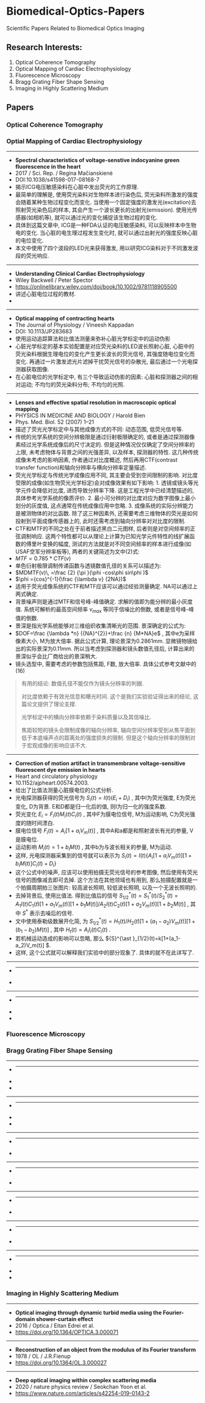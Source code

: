 # Biomedical-Optics-Papers
 Scientific Papers Related to Biomedical Optics Imaging

## Research Interests:

1. Optical Coherence Tomography
2. Optical Mapping of Cardiac Electrophysiology
3. Fluorescence Microscopy
4. Bragg Grating Fiber Shape Sensing
5. Imaging in Highly Scattering Medium

## Papers

### Optical Coherence Tomography

### Optial Mapping of Cardiac Electrophysiology

--- 
- **Spectral characteristics of voltage-senstive indocyanine green fluorescence in the heart**
- 2017 / Sci. Rep. / Regina Mačianskienė
- DOI:10.1038/s41598-017-08168-7
- 揭示ICG电压敏感染料在心脏中发出荧光的工作原理. 
- 最简单的理解是, 使用荧光染料对生物样本进行染色后, 荧光染料所激发的强度会随着某种生物过程变化而变化. 当使用一个固定强度的激发光(excitation)去照射荧光染色后的样本, 其会产生一个波长更长的出射光(emission). 使用光传感器(如相机等), 就可以通过光的变化捕捉该生物过程的变化. 
- 具体到这篇文章中, ICG是一种FDA认证的电压敏感染料, 可以反映样本中生物电的变化. 当心脏的电生理过程发生变化时, 就可以通过出射光的强度反映心脏的电位变化. 
- 本文中使用了四个波段的LED光来获得激发, 用以研究ICG染料对于不同激发波段的荧光响应. 
--- 
- **Understanding Clinical Cardiac Electrophysiology**
- Wiley Backwell / Peter Spector
- https://onlinelibrary.wiley.com/doi/book/10.1002/9781118905500
- 讲述心脏电位过程的教材.
- 
--- 
- **Optical mapping of contracting hearts**
- The Journal of Physiology / Vineesh Kappadan 
- DOI: 10.1113/JP283683
- 使用运动追踪算法和比值法测量来弥补心脏光学标定中的运动伪影
- 心脏光学标定的基本实验配置是对应荧光染料的LED波长照射心脏, 心脏中的荧光染料根据生理电位的变化产生更长波长的荧光信号, 其强度随电位变化而变化. 再通过一片激发滤光片滤掉干扰荧光信号的杂散光, 最后通过一个光电探测器获取图像. 
- 在心脏电位的光学标定中, 有三个导致运动伪影的因素: 心脏和探测器之间的相对运动; 不均匀的荧光染料分布; 不均匀的光照. 

--- 
- **Lenses and effective spatial resolution in macroscopic optical mapping**
- PHYSICS IN MEDICINE AND BIOLOGY / Harold Bien
- Phys. Med. Biol. 52 (2007) 1–21
- 描述了荧光光学标定中与其他成像方式的不同: 动态范围, 低荧光信号等. 
- 传统的光学系统的空间分辨极限是通过衍射极限确定的, 或者是通过探测器像素经过光学系统成像后的尺寸决定的. 但是这种情况仅仅确定了空间分辨率的上限, 未考虑物体与背景之间的光强差异, 以及样本, 探测器的特性. 这几种传统成像未考虑的影响因素, 作者通过对比度概述, 然后再用CTF(contrast transfer function)和轴向分辨率与横向分辨率定量描述. 
- 荧光光学标定与传统光学成像应用不同, 其主要会受到空间限制的影响. 对比度受限的成像(如生物荧光光学标定)会对成像效果有如下影响: 1. 透镜或镜头等光学元件会降低对比度, 进而导致分辨率下降. 这是工程光学中已经清楚描述的, 具体参考光学系统的像质评价. 2. 最小可分辨的对比度对应为数字图像上最小划分的灰度值, 这点通常在传统成像应用中忽略. 3. 成像系统的实际分辨能力是被测物体的对比函数. 除了这三种因素外, 还需要考虑三维物体的荧光是如何投射到平面成像传感器上的, 此时还需考虑到轴向分辨率对对比度的限制. 
- CTF和MTF的不同之处在于前者描述黑白二元图样, 后者则是对空间频率的正弦调制响应. 这两个特性都可以从理论上计算为已知光学元件特性的线扩展函数的傅里叶变换的幅度, 测试的方法就是对不同空间频率的样本进行成像(如USAF空军分辨率板等), 两者的关键简述为文中(2)式: 
- $MTF = 0.785*CTF(v)$
- 单色衍射极限调制传递函数与透镜数值孔径的关系可以描述为: 
- $MDMTF(v)\, =\frac {2} {\pi }(\phi -cos\phi sin\phi )$
- $\phi ={cos}^{-1}(\frac {\lambda v} {2NA})$
- 适用于荧光成像系统的CTF和MTF应该可以通过经验测量确定. NA可以通过上两式确定. 
- 背景噪声则是通过MTF和信号峰-峰值确定. 求解的值即为能分辨的最小灰度值. 系统可解析的最高空间频率 ${v}_{max}$ 等同于信噪比的倒数, 或者是信号峰-峰值的倒数. 
- 景深是指光学系统能够对三维组织收集清晰光的范围. 景深确定的公式为: 
- $DOF=\frac {\lambda *n} {{NA}^{2}}+\frac {n} {M*NA}e$ , 其中e为采样像素大小, M为放大倍率. 据此公式计算, 理论景深为0.2861mm. 显微镜物镜给出的实际景深为0.11mm. 所以当考虑到探测器和镜头数值孔径后, 计算出来的景深似乎会比厂商给出的景深稍大. 
- 镜头选型中, 需要考虑的参数包括焦距, F数, 放大倍率. 具体公式参考文献中的(16)
> 有用的结论: 数值孔径不能仅作为镜头分辨率的判据. 
> 
> 对比度依赖于有效光信息和曝光时间. 这个是我们实验验证得出来的结论, 这篇论文提供了理论支撑. 
> 
> 光学标定中的横向分辨率依赖于染料质量以及其信噪比. 
>
> 焦距较短的镜头会限制成像的轴向分辨率, 轴向空间分辨率受到从焦平面到低于本底噪声点的距离处的强度损失的限制. 但是这个轴向分辨率的限制对于宏观成像的影响应该不大. 

--- 
- **Correction of motion artifact in transmembrane voltage-sensitive fluorescent dye emission in hearts**
- Heart and circulatory physiology
- 10.1152/ajpheart.00574.2003.
- 给出了比值法测量心脏膜电位的公式分析. 
- 光电探测器获得的荧光信号为 $S_i(t)=I(t)(E_i+D_i)$ , 其中I为荧光强度, E为荧光变化, D为背景. E和D都是归一化后的值, 则I为归一化的强度系数. 
- 荧光变化 $E_i=F_i(t)M_i(t)C_i(t)$ , 其中F为膜电位信号, M为运动影响, C为荧光强度的随时间漂白. 
- 膜电位信号 $F_i(t)=A_i[1+a_iV_m(t)]$ , 其中A和a都是和照射波长有光的参量, V是膜电位. 
- 运动影响 $M_i(t)=1+b_iM(t)$ , 其中b为与波长相关的参量, M为运动. 
- 这样, 光电探测器采集到的信号就可以表示为 $S_i(t)=I(t)\{A_i[1+a_iV_m(t)][1+b_iM(t)]C_i(t)+D_i\}$ 
- 这个公式中的噪声, 应该可以使用拍摄无荧光信号的参考图像, 然后使用有荧光信号的图像减去即可去掉. 这个方法在其他领域也有用到, 那么拍摄配置就是一个拍摄周期拍三张图片: 较高波长照明, 较低波长照明, 以及一个无波长照明的. 
- 去掉背景后, 使用比值法. 得到比值后的信号 ${S}^{\ast }_{1/2}(t)={S}^{\ast }_{1}(t)/{S}^{\ast }_{2}(t)=A_1I(t)C_1(t)[1+a_1V_m(t)][1+b_1M(t)]/A_2I(t)C_2(t)[1+a_2V_m(t)][1+b_2M(t)]$ , 其中 ${S}^{\ast }$ 表示去噪后的信号. 
- 文中使用泰勒级数展开化简, 为 ${S}^{\ast }_{1/2}(t)=H_1(t)/H_2(t)[1+(a_1-a_2)V_m(t)][1+(b_1-b_2)M(t)]$ , 其中 $H_t(t)=A_iI_i(t)C_i(t)$ . 
- 若机械运动造成的影响可以忽略, 那么 ${S}^{\ast }_{1/2}(t)=k[1+(a_1-a_2)V_m(t)] $. 
- 这样, 这个公式就可以解释我们实验中的部分现象了. 具体的就不在此详写了. 

--- 
- ****
- 

--- 
- ****
- 
- 


### Fluorescence Microscopy

### Bragg Grating Fiber Shape Sensing

--- 
- ****
- 
- 
--- 
- ****
- 
- 
--- 
- ****
- 

--- 
- ****
- 

--- 
- ****
- 

--- 
- ****
- 

--- 
- ****
- 
- 



### Imaging in Highly Scattering Medium

---
- **Optical imaging through dynamic turbid media using the Fourier-domain shower-curtain effect**
- 2016 / Optica / Eitan Edrei et al. 
- https://doi.org/10.1364/OPTICA.3.000071
---
- **Reconstruction of an object from the modulus of its Fourier transform**
- 1978 / OL / J.R.Fienup
- https://doi.org/10.1364/OL.3.000027
--- 
- **Deep optical imaging within complex scattering media**
- 2020 / nature physics review / Seokchan Yoon et al.
- https://www.nature.com/articles/s42254-019-0143-2

